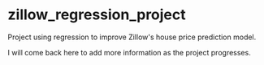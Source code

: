 # zillow_regression_project
Project using regression to improve Zillow's house price prediction model.

I will come back here to add more information as the project progresses. 
